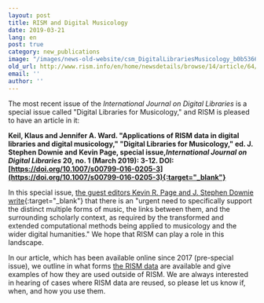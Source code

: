 ```yaml
---
layout: post
title: RISM and Digital Musicology
date: 2019-03-21
lang: en
post: true
category: new_publications
image: "/images/news-old-website/csm_DigitalLibrariesMusicology_b0b53661e2.jpg"
old_url: http://www.rism.info/en/home/newsdetails/browse/14/article/64/rism-and-digital-musicology.html
email: ''
author: ''
---
```


The most recent issue of the _International Journal on Digital Libraries_ is a special issue called "Digital Libraries for Musicology," and RISM is pleased to have an article in it:

**Keil, Klaus and Jennifer A. Ward. "Applications of RISM data in digital libraries and digital musicology," "Digital Libraries for Musicology," ed. J. Stephen Downie and Kevin Page, special issue, _​International Journal on Digital Libraries_ 20, no. 1 (March 2019): 3-12. DOI: [https://doi.org/10.1007/s00799-016-0205-3](https://doi.org/10.1007/s00799-016-0205-3){:target="_blank"}**

In this special issue, [the guest editors Kevin R. Page and J. Stephen Downie write](https://doi.org/10.1007/s00799-019-00268-1){:target="_blank"} that there is an "urgent need to specifically support the distinct multiple forms of music, the links between them, and the surrounding scholarly context, as required by the transformed and extended computational methods being applied to musicology and the wider digital humanities." We hope that RISM can play a role in this landscape.

In our article, which has been available online since 2017 (pre-special issue), we outline in what forms [the RISM data](/community/data-services.html) are available and give examples of how they are used outside of RISM. We are always interested in hearing of cases where RISM data are reused, so please let us know if, when, and how you use them.
